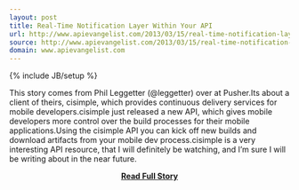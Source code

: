 ```yaml
---
layout: post
title: Real-Time Notification Layer Within Your API
url: http://www.apievangelist.com/2013/03/15/real-time-notification-layer-within-your-api/
source: http://www.apievangelist.com/2013/03/15/real-time-notification-layer-within-your-api/
domain: www.apievangelist.com
---
```

{% include JB/setup %}<p>This story comes from Phil Leggetter (@leggetter) over at Pusher.Its about a client of theirs, cisimple, which provides continuous delivery services for mobile developers.cisimple just released a new API, which gives mobile developers more control over the build processes for their mobile applications.Using the cisimple API you can kick off new builds and download artifacts from your mobile dev process.cisimple is a very interesting API resource, that I will definitely be watching, and I&rsquo;m sure I will be writing about in the near future.</p>
<center><p><a href="http://www.apievangelist.com/2013/03/15/real-time-notification-layer-within-your-api/" style='padding:25px; font-sze:18px; font-weight: bold;'>Read Full Story</a></p></center>
